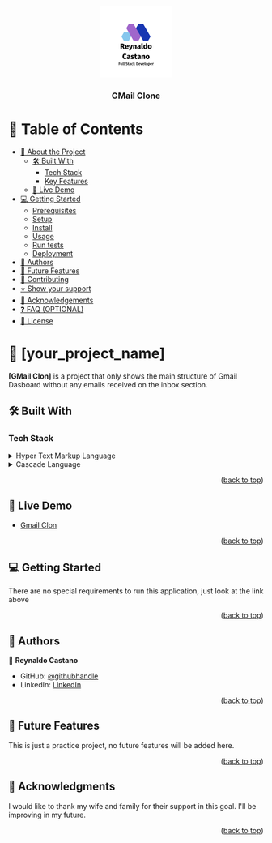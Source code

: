 <a name="readme-top"></a>

<!--
!!! IMPORTANT !!!
This README is an example of how you could professionally present your codebase. 
Writing documentation is a crucial part of your work as a professional software developer and cannot be ignored. 

You should modify this file to match your project and remove sections that don't apply.

REQUIRED SECTIONS:
- Table of Contents
- About the Project
  - Built With
  - Live Demo
- Getting Started
- Authors
- Future Features
- Contributing
- Show your support
- Acknowledgements
- License

OPTIONAL SECTIONS:
- FAQ

After you're finished please remove all the comments and instructions!

For more information on the importance of a professional README for your repositories: https://github.com/microverseinc/curriculum-transversal-skills/blob/main/documentation/articles/readme_best_practices.md
-->

<div align="center">
  <!-- You are encouraged to replace this logo with your own! Otherwise you can also remove it. -->
  <img src="./assets/Vertical Lockup on White Background.png" alt="logo" width="140"  height="auto" />
  <br/>

  <h3><b>GMail Clone</b></h3>

</div>

<!-- TABLE OF CONTENTS -->

# 📗 Table of Contents

- [📖 About the Project](#about-project)
  - [🛠 Built With](#built-with)
    - [Tech Stack](#tech-stack)
    - [Key Features](#key-features)
  - [🚀 Live Demo](#live-demo)
- [💻 Getting Started](#getting-started)
  - [Prerequisites](#prerequisites)
  - [Setup](#setup)
  - [Install](#install)
  - [Usage](#usage)
  - [Run tests](#run-tests)
  - [Deployment](#deployment)
- [👥 Authors](#authors)
- [🔭 Future Features](#future-features)
- [🤝 Contributing](#contributing)
- [⭐️ Show your support](#support)
- [🙏 Acknowledgements](#acknowledgements)
- [❓ FAQ (OPTIONAL)](#faq)
- [📝 License](#license)

<!-- PROJECT DESCRIPTION -->

# 📖 [your_project_name] <a name="about-project"></a>

**[GMail Clon]** is a project that only shows the main structure of Gmail Dasboard without any emails received on the inbox section.

## 🛠 Built With <a name="built-with"></a>

### Tech Stack <a name="tech-stack"></a>

<details>
  <summary>Hyper Text Markup Language</summary>
  <ul>
    <li><a href="https://html.com/">HTML</a></li>
  </ul>
</details>

<details>
  <summary>Cascade Language</summary>
  <ul>
    <li><a href="https://css.com/">CSS</a></li>
  </ul>
</details>


<p align="right">(<a href="#readme-top">back to top</a>)</p>

<!-- LIVE DEMO -->

## 🚀 Live Demo <a name="live-demo"></a>

- [Gmail Clon](https://reyantonio12.github.io/Gmail_Clon/)

<p align="right">(<a href="#readme-top">back to top</a>)</p>

<!-- GETTING STARTED -->

## 💻 Getting Started <a name="getting-started"></a>

There are no special requirements to run this application, just look at the link above

<p align="right">(<a href="#readme-top">back to top</a>)</p>

<!-- AUTHORS -->

## 👥 Authors <a name="authors"></a>


👤 **Reynaldo Castano**

- GitHub: [@githubhandle](https://github.com/ReyAntonio12)
- LinkedIn: [LinkedIn](https://www.linkedin.com/in/reynaldo-casta%C3%B1o/?locale=en_US)

<p align="right">(<a href="#readme-top">back to top</a>)</p>

<!-- FUTURE FEATURES -->

## 🔭 Future Features <a name="future-features"></a>

This is just a practice project, no future features will be added here.

<p align="right">(<a href="#readme-top">back to top</a>)</p>

<!-- CONTRIBUTING -->


## 🙏 Acknowledgments <a name="acknowledgements"></a>

I would like to thank my wife and family for their support in this goal. I'll be improving in my future.

<p align="right">(<a href="#readme-top">back to top</a>)</p>

<!-- FAQ (optional) -->
